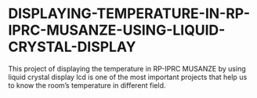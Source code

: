 # DISPLAYING-TEMPERATURE-IN-RP-IPRC-MUSANZE-USING-LIQUID-CRYSTAL-DISPLAY
This project of displaying the temperature in RP-IPRC MUSANZE by using liquid crystal display lcd is one of the most important projects that help us to know the room’s temperature in different field.
